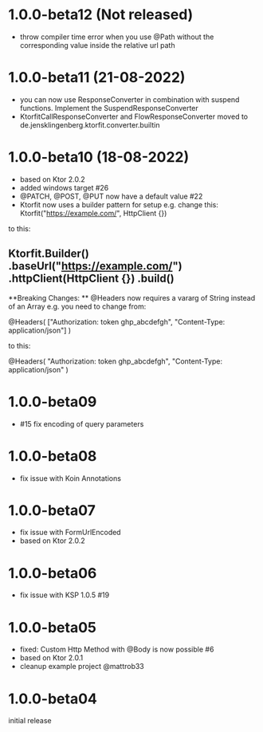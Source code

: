 1.0.0-beta12 (Not released)
========================================
- throw compiler time error when you use @Path without the corresponding value inside the relative url path

1.0.0-beta11 (21-08-2022)
========================================

- you can now use ResponseConverter in combination with suspend functions. Implement the SuspendResponseConverter
- KtorfitCallResponseConverter and FlowResponseConverter moved to de.jensklingenberg.ktorfit.converter.builtin


1.0.0-beta10 (18-08-2022)
========================================

- based on Ktor 2.0.2
- added windows target #26
- @PATCH, @POST, @PUT now have a default value #22
- Ktorfit now uses a builder pattern for setup
 e.g. change this: 
  Ktorfit("https://example.com/", HttpClient {})

to this: 

Ktorfit.Builder()
.baseUrl("https://example.com/")
.httpClient(HttpClient {})
.build()
- 
**Breaking Changes: **
@Headers now requires a vararg of String instead of an Array
e.g. you need to change from:

@Headers(
["Authorization: token ghp_abcdefgh",
"Content-Type: application/json"]
)

to this:

@Headers(
"Authorization: token ghp_abcdefgh",
"Content-Type: application/json"
)

1.0.0-beta09
========================================
- #15 fix encoding of query parameters

1.0.0-beta08
========================================
- fix issue with Koin Annotations


1.0.0-beta07
========================================
- fix issue with FormUrlEncoded
- based on Ktor 2.0.2

1.0.0-beta06
========================================
- fix issue with KSP 1.0.5 #19

1.0.0-beta05
========================================
- fixed: Custom Http Method with @Body is now possible #6
- based on Ktor 2.0.1
- cleanup example project @mattrob33

1.0.0-beta04
========================================
initial release
